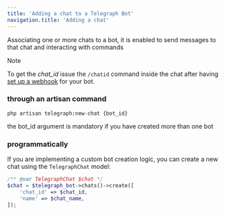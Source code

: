 ```yaml
---
title: 'Adding a chat to a Telegraph Bot'
navigation.title: 'Adding a chat'
---
```



Associating one or more chats to a bot, it is enabled to send messages to that chat and interacting with commands

> [!NOTE]
> To get the _chat_id_ issue the `/chatid` command inside the chat after having [set up a webhook](/quickstart/setting-webhook) for your bot.


### through an artisan command

```shell
php artisan telegraph:new-chat {bot_id}
```

the bot_id argument is mandatory if you have created more than one bot

### programmatically

If you are implementing a custom bot creation logic, you can create a new chat using the `TelegraphChat` model:

```php
/** @var TelegraphChat $chat */
$chat = $telegraph_bot->chats()->create([
    'chat_id' => $chat_id,
    'name' => $chat_name,
]);
```
